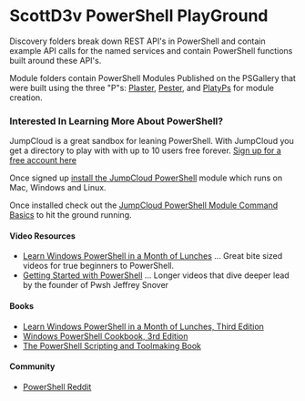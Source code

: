# ScottD3v PowerShell PlayGround

Discovery folders break down REST API's in PowerShell and contain example API calls for the named services and contain PowerShell functions built around these API's. 


Module folders contain PowerShell Modules Published on the PSGallery that were built using the three "P"s:  [Plaster](https://github.com/PowerShell/Plaster), [Pester](https://github.com/pester/Pester), and [PlatyPs](https://github.com/PowerShell/platyPS) for module creation. 

### Interested In Learning More About PowerShell? 

JumpCloud is a great sandbox for leaning PowerShell. With JumpCloud you get a directory to play with with up to 10 users free forever. [Sign up for a free account here](https://jumpcloud.com/signup)

Once signed up [install the JumpCloud PowerShell](https://github.com/TheJumpCloud/support/wiki/Installing-the-JumpCloud-PowerShell-Module) module which runs on Mac, Windows and Linux. 

Once installed check out the [JumpCloud PowerShell Module Command Basics](https://github.com/TheJumpCloud/support/wiki/Managing-Users-and-User-Groups#command-basics) to hit the ground running. 

#### Video Resources
- [Learn Windows PowerShell in a Month of Lunches](https://www.youtube.com/playlist?list=PL6D474E721138865A)
... Great bite sized videos for true beginners to PowerShell.
- [Getting Started with PowerShell](https://www.youtube.com/playlist?list=PLsrZV8shpwjMXYBmmGodMMQV86xsSz1si)
... Longer videos that dive deeper lead by the founder of Pwsh Jeffrey Snover

#### Books
- [Learn Windows PowerShell in a Month of Lunches, Third Edition](https://www.manning.com/books/learn-windows-powershell-in-a-month-of-lunches-third-edition)
- [Windows PowerShell Cookbook, 3rd Edition](http://shop.oreilly.com/product/0636920024132.do)
- [The PowerShell Scripting and Toolmaking Book](https://leanpub.com/powershell-scripting-toolmaking)

#### Community
- [PowerShell Reddit](https://www.reddit.com/r/PowerShell/)
